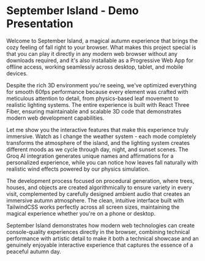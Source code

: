 # September Island - Demo Presentation

Welcome to September Island, a magical autumn experience that brings the cozy feeling of fall right to your browser. What makes this project special is that you can play it directly in any modern web browser without any downloads required, and it's also installable as a Progressive Web App for offline access, working seamlessly across desktop, tablet, and mobile devices.

Despite the rich 3D environment you're seeing, we've optimized everything for smooth 60fps performance because every element was crafted with meticulous attention to detail, from physics-based leaf movement to realistic lighting systems. The entire experience is built with React Three Fiber, ensuring maintainable and scalable 3D code that demonstrates modern web development capabilities.

Let me show you the interactive features that make this experience truly immersive. Watch as I change the weather system - each mode completely transforms the atmosphere of the island, and the lighting system creates different moods as we cycle through day, night, and sunset scenes. The Groq AI integration generates unique names and affirmations for a personalized experience, while you can notice how leaves fall naturally with realistic wind effects powered by our physics simulation.

The development process focused on procedural generation, where trees, houses, and objects are created algorithmically to ensure variety in every visit, complemented by carefully designed ambient audio that creates an immersive autumn atmosphere. The clean, intuitive interface built with TailwindCSS works perfectly across all screen sizes, maintaining the magical experience whether you're on a phone or desktop.

September Island demonstrates how modern web technologies can create console-quality experiences directly in the browser, combining technical performance with artistic detail to make it both a technical showcase and an genuinely enjoyable interactive experience that captures the essence of a peaceful autumn day.
